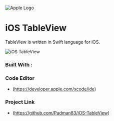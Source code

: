 ![Apple Logo](https://user-images.githubusercontent.com/45048950/73131198-bca1e580-4041-11ea-8f8d-ebfd844f0e64.png) 

# iOS TableView
TableView is written in Swift language for iOS.

![iOS TableView](https://user-images.githubusercontent.com/45048950/74168198-5386b880-4c64-11ea-8687-7be9f04818f0.gif)

### Built With :

### Code Editor

* (https://developer.apple.com/xcode/ide)

### Project Link

* (https://github.com/Padman83/iOS-TableView)
